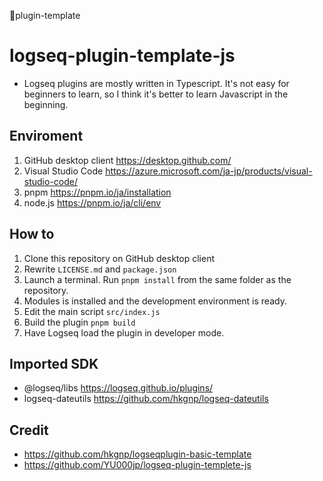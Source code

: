 🚩plugin-template

# logseq-plugin-template-js
 - Logseq plugins are mostly written in Typescript. It's not easy for beginners to learn, so I think it's better to learn Javascript in the beginning.

## Enviroment
1. GitHub desktop client https://desktop.github.com/
1. Visual Studio Code https://azure.microsoft.com/ja-jp/products/visual-studio-code/
1. pnpm https://pnpm.io/ja/installation
1. node.js https://pnpm.io/ja/cli/env


## How to
 1. Clone this repository on GitHub desktop client
 1. Rewrite `LICENSE.md` and `package.json`
 1. Launch a terminal. Run `pnpm install` from the same folder as the repository.
 1. Modules is installed and the development environment is ready.
 1. Edit the main script `src/index.js`
 1. Build the plugin `pnpm build`
 1. Have Logseq load the plugin in developer mode.

## Imported SDK
 - @logseq/libs https://logseq.github.io/plugins/
 - logseq-dateutils https://github.com/hkgnp/logseq-dateutils

## Credit
 - https://github.com/hkgnp/logseqplugin-basic-template
 - https://github.com/YU000jp/logseq-plugin-templete-js
